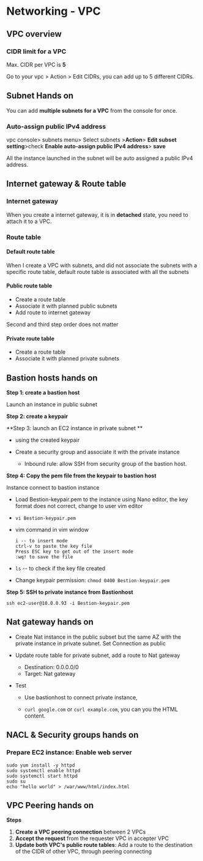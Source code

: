# Networking - VPC

## VPC overview

### CIDR limit for a VPC

Max. CIDR per VPC is **5**

Go to your vpc > Action > Edit CIDRs, you can add up to 5 different CIDRs.

## Subnet Hands on

You can add **multiple subnets for a VPC** from the console for once.

### Auto-assign public IPv4 address

 vpc console> subnets menu> Select subnets >**Action**> **Edit subset setting**>check **Enable auto-assign public IPv4 address**> **save**

All the instance launched in the subnet will be auto assigned a public IPv4 address.

## Internet gateway & Route table

### Internet gateway

When you create a internet gateway, it is in **detached** state, you need to attach it to a VPC.

### Route table

#### Default route table

When I create a VPC with subnets, and did not associate the subnets with a specific route table, default route table is associated with all the subnets

#### Public route table

* Create a route table
* Associate it with planned public subnets
* Add route to internet gateway

Second and third step order does not matter

#### Private route table

* Create a route table 
* Associate it with planned private subnets

## Bastion hosts hands on

**Step 1: create a bastion host**

Launch  an instance in public subnet

**Step 2: create a keypair**

**Step 3: launch an EC2 instance in private subnet **

* using the created keypair

* Create a security group and associate it with the private instance
  * Inbound rule: allow SSH from security group of the bastion host.

**Step 4: Copy the pem file from the keypair to bastion host**

Instance connect to bastion instance

* Load Bestion-keypair.pem to the instance using Nano editor, the key format does not correct, change to user vim editor

* `vi Bestion-keypair.pem`

* vim command in vim window

  ```
  i -- to insert mode
  ctrl-v to paste the key file
  Press ESC key to get out of the insert mode
  :wq! to save the file
  ```

* `ls` -- to check if the key file created

* Change keypair permission: `chmod 0400 Bestion-keypair.pem`


**Step 5: SSH to private instance from Bastionhost**

`ssh ec2-user@10.0.0.93 -i Bestion-keypair.pem`

## Nat gateway hands on

* Create Nat instance in the public subset but the same AZ with the private instance in private subnet. Set Connection as public

* Update route table for private subnet, add a route to Nat gateway

  * Destination: 0.0.0.0/0
  * Target: Nat gateway

* Test

  * Use bastionhost to connect private instance,

  * `curl google.com` or `curl example.com`, you can you the HTML content. 

## NACL & Security groups hands on

### Prepare EC2 instance: Enable web server 

```
sudo yum install -y httpd
sudo systemctl enable httpd
sudo systemctl start httpd
sudo su
echo "hello world" > /war/www/html/index.html
```



## VPC Peering hands on

**Steps**

1. **Create a VPC peering connection** between 2 VPCs
2. **Accept the request** from the requester VPC in accepter VPC
3. **Update both VPC's public route tables**: Add a route to the destination of the CIDR of other VPC, through peering connecting 
